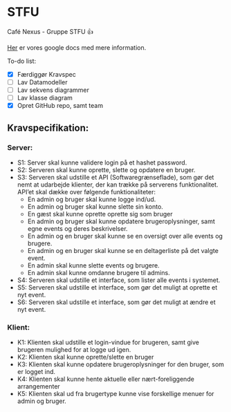 # STFU
Café Nexus - Gruppe STFU :+1: 

[Her](https://docs.google.com/document/d/1_j1ZEVx0nU_N87oObxM9vNFDwwM2IIOCrq8Y3ME7hMY/edit?usp=sharing) er vores google docs med mere information.

 To-do list:
- [x] Færdiggør Kravspec
- [ ] Lav Datamodeller
- [ ] Lav sekvens diagrammer
- [ ] Lav klasse diagram
- [x] Opret GitHub repo, samt team

## Kravspecifikation:

### Server:
- S1: Server skal kunne validere login på et hashet password.
- S2: Serveren skal kunne oprette, slette og opdatere en bruger.
- S3: Serveren skal udstille et API (Softwaregrænseflade), som gør det nemt at udarbejde klienter, der kan trække på serverens funktionalitet. API’et skal dække over følgende funktionaliteter:
  - En admin og bruger skal kunne logge ind/ud.
  - En admin og bruger skal kunne slette sin konto.
  - En gæst skal kunne oprette oprette sig som bruger
  - En admin og bruger skal kunne opdatere brugeroplysninger, samt egne events og deres beskrivelser.
  - En admin og en bruger skal kunne se en oversigt over alle events og brugere. 
  - En admin og en bruger skal kunne se en deltagerliste på det valgte event.
  - En admin skal kunne slette events og brugere.
  - En admin skal kunne omdanne brugere til admins.
- S4: Serveren skal udstille et interface, som lister alle events i systemet. 
- S5: Serveren skal udstille et interface, som gør det muligt at oprette et nyt event.
- S6: Serveren skal udstille et interface, som gør det muligt at ændre et nyt event.

### Klient:
- K1: Klienten skal udstille et login-vindue for brugeren, samt give brugeren mulighed for at logge ud igen. 
- K2: Klienten skal kunne oprette/slette en bruger
- K3: Klienten skal kunne opdatere brugeroplysninger for den bruger, som er logget ind. 
- K4: Klienten skal kunne hente aktuelle eller nært-foreliggende arrangementer
- K5: Klienten skal ud fra brugertype kunne vise forskellige menuer for admin og bruger. 
